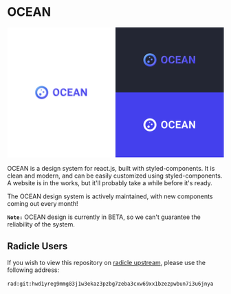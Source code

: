 # OCEAN
![OCEAN Logo](/assets/ocean_brand.png)

OCEAN is a design system for react.js, built with styled-components. It is clean and modern, and can be easily customized using styled-components. A website is in the works, but it'll probably take a while before it's ready.

The OCEAN design system is actively maintained, with new components coming out every month!

**`Note:`** OCEAN design is currently in BETA, so we can't guarantee the reliability of the system.

## Radicle Users
If you wish to view this repository on [radicle upstream](https://radicle.xyz/), please use the following address:

`rad:git:hwd1yreg9mmg83j1w3ekaz3pzbg7zeba3cxw69xx1bzezpwbun7i3u6jnya`